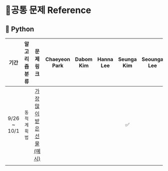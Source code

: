 # 📑공통 문제 Reference

## 🐍 Python
|기간|알고리즘 분류|문제 링크|Chaeyeon Park|Dabom Kim|Hanna Lee|Seunga Kim|Seounga Lee|
|:-----:|:-----:|:---:|:---:|:---:|:---:|:---:|:---:|
|9/26 ~ 10/1|`동적 계획법` |[가장 많이 받은 선물(예시)](https://school.programmers.co.kr/learn/courses/30/lessons/258712)| | | |✅| |
| | | | | | | | |